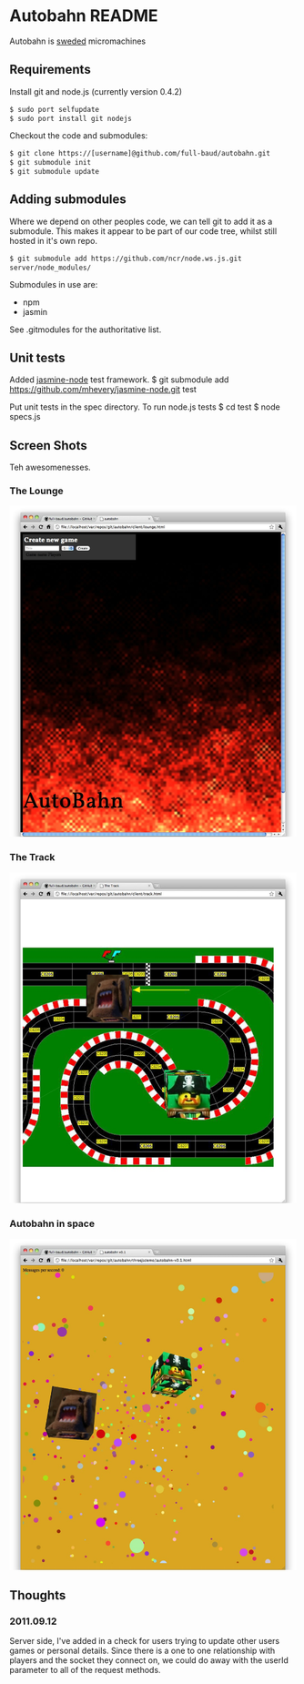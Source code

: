 Autobahn README
===============

Autobahn is [sweded][] micromachines

Requirements
------------

Install git and node.js (currently version 0.4.2)

	$ sudo port selfupdate
	$ sudo port install git nodejs

Checkout the code and submodules:

	$ git clone https://[username]@github.com/full-baud/autobahn.git
	$ git submodule init
	$ git submodule update


Adding submodules
-----------------

Where we depend on other peoples code, we can tell git to add it as a submodule. 
This makes it appear to be part of our code tree, whilst still hosted in it's own repo.

	$ git submodule add https://github.com/ncr/node.ws.js.git server/node_modules/

Submodules in use are:
- npm
- jasmin

See .gitmodules for the authoritative list.


Unit tests
----------

Added [jasmine-node][] test framework.
	$ git submodule add https://github.com/mhevery/jasmine-node.git test

Put unit tests in the spec directory. To run node.js tests
	$ cd test
	$ node specs.js


Screen Shots
------------

Teh awesomenesses.

### The Lounge
<img src="https://github.com/full-baud/autobahn/raw/master/docs/img/autobahn-1-lounge.jpg" />

### The Track
<img src="https://github.com/full-baud/autobahn/raw/master/docs/img/autobahn-2-track.jpg" />

### Autobahn in space
<img src="https://github.com/full-baud/autobahn/raw/master/docs/img/autobahn-0-space.jpg" />


Thoughts
--------

### 2011.09.12

Server side, I've added in a check for users trying to update other users games or personal details. Since there is a
one to one relationship with players and the socket they connect on, we could do away with the userId parameter to all
 of the request methods.



[sweded]:http://en.wikipedia.org/wiki/Sweded#.22Sweded.22
[jasmine-node]:https://github.com/mhevery/jasmine-node

